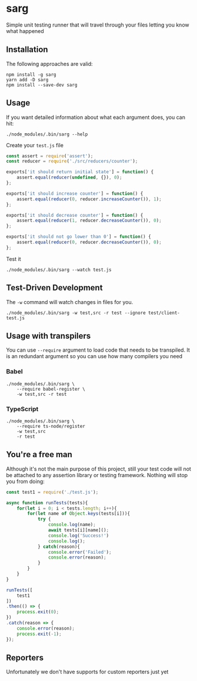 # sarg

Simple unit testing runner that will travel through your files letting you know what happened

## Installation

The following approaches are valid:

```
npm install -g sarg
yarn add -D sarg
npm install --save-dev sarg
```

## Usage

If you want detailed information about what each argument does, you can hit:

```
./node_modules/.bin/sarg --help
```

Create your `test.js` file

```js
const assert = require('assert');
const reducer = require('./src/reducers/counter');

exports['it should return initial state'] = function() {
	assert.equal(reducer(undefined, {}), 0);
};

exports['it should increase counter'] = function() {
	assert.equal(reducer(0, reducer.increaseCounter()), 1);
};

exports['it should decrease counter'] = function() {
	assert.equal(reducer(1, reducer.decreaseCounter()), 0);
};

exports['it should not go lower than 0'] = function() {
	assert.equal(reducer(0, reducer.decreaseCounter()), 0);
};
```

Test it

```
./node_modules/.bin/sarg --watch test.js
```

## Test-Driven Development

The `-w` command will watch changes in files for you.

```
./node_modules/.bin/sarg -w test,src -r test --ignore test/client-test.js
```

## Usage with transpilers

You can use `--require` argument to load code that needs to be transpiled. It is an redundant argument so you can use how many compilers you need

### Babel
```
./node_modules/.bin/sarg \
	--require babel-register \
	-w test,src -r test
```

### TypeScript

```
./node_modules/.bin/sarg \
	--require ts-node/register
	-w test,src
	-r test
```

## You're a free man

Although it's not the main purpose of this project, still your test code will not be attached to any assertion library or testing framework. Nothing will stop you from doing:

```js
const test1 = require('./test.js');

async function runTests(tests){
    for(let i = 0; i < tests.length; i++){
        for(let name of Object.keys(tests[i])){
            try {
                console.log(name);
                await tests[i][name]();
                console.log('Success!')
                console.log();
            } catch(reason){
                console.error('Failed');
                console.error(reason);
            }
        }
    }
}

runTests([
    test1
])
.then(() => {
    process.exit(0);
})
.catch(reason => {
    console.error(reason);
    process.exit(-1);
});
```

## Reporters

Unfortunately we don't have supports for custom reporters just yet
